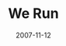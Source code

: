 ---
layout: music 
title: "We Run"
series: "Context"
date: 2007-11-12 
description: "If you&apos;ve been around here for more than five minutes or so, you might come to the conclusion that Crossroads is a pretty unusual place. But there&apos;s a method to our madness. That&apos;s why we&apos;re spending three weeks talking context for who we are, what we believe and why we do what we do. We hope to inform, inspire, answer some common questions and maybe even provoke some new ones. Stay tuned."
audio: "http://www.crossroads.net/audio/2007/2007_09_Context/Context_1_Run_11-11-07_Tome_webaudio.mp3"
audio-duration: "37:06"
src: "http://www.crossroads.net/players/media/series/Contextgraphic.jpg"
---